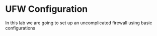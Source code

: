# UFW Configuration
In this lab we are going to set up an uncomplicated firewall using basic configurations
